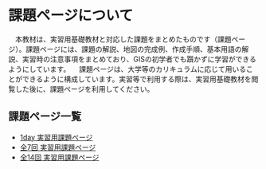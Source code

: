 # 課題ページについて

　本教材は、実習用基礎教材と対応した課題をまとめたものです（課題ページ）。課題ページには、課題の解説、地図の完成例、作成手順、基本用語の解説、実習時の注意事項をまとめており、GISの初学者でも躓かずに学習ができるようにしています。
　課題ページは、大学等のカリキュラムに応じて用いることができるように構成しています。実習等で利用する際は、実習用基礎教材を閲覧した後に、課題ページを利用してください。

## 課題ページ一覧

 * [1day 実習用課題ページ](./README.md)
 * [全7回 実習用課題ページ](./課題ページ/全7回_実習用課題.md)
 * [全14回 実習用課題ページ](./課題ページ/README.md)
